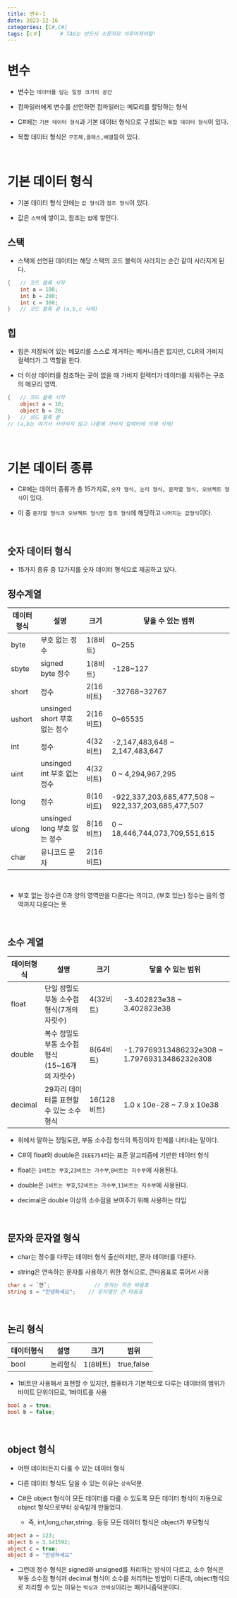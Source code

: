 ```yaml
---
title: 변수-1
date: 2023-12-16
categories: [C#,C#]
tags: [c＃]		# TAG는 반드시 소문자로 이루어져야함!
---
```



# **변수**

* 변수는 `데이터를 담는 일정 크기의 공간`

* 컴파일러에게 변수를 선언하면 컴파일러는 메모리를 할당하는 형식

* C#에는 `기본 데이터 형식`과 기본 데이터 형식으로 구성되는 `복합 데이터 형식`이 있다.

* 복합 데이터 형식은 `구조체,클래스,배열`등이 있다.


<br>

# **기본 데이터 형식**

* 기본 데이터 형식 안에는 `값 형식`과 `참조 형식`이 있다.

* 값은 `스택`에 쌓이고, 참조는 `힙`에 쌓인다.


## **스택**

* 스택에 선언된 데이터는 해당 스택의 코드 블럭이 사라지는 순간 같이 사라지게 된다.

```c#
{   // 코드 블록 시작
    int a = 100;
    int b = 200;
    int c = 300;
}   // 코드 블록 끝 (a,b,c 삭제)
```

## **힙**

* 힙은 저장되어 있는 메모리를 스스로 제거하는 메커니즘은 없지만, CLR의 가비지 컬렉터가 그 역할을 한다.

* 더 이상 데이터를 참조하는 곳이 없을 때 가비지 컬렉터가 데이터를 치워주는 구조의 메모리 영역.

```c#
{   // 코드 블록 시작
    object a = 10;
    object b = 20;
}   // 코드 블록 끝 
// (a,b는 여기서 사라지지 않고 나중에 가비지 컬렉터에 의해 삭제)
```


<br>

# **기본 데이터 종류**

* C#에는 데이터 종류가 총 15가지로, `숫자 형식, 논리 형식, 문자열 형식, 오브젝트 형식`이 있다.

* 이 중 `문자열 형식과 오브젝트 형식만 참조 형식`에 해당하고 `나머지는 값형식`이다.

<br>

## **숫자 데이터 형식**

* 15가지 종류 중 12가지를 숫자 데이터 형식으로 제공하고 있다.


## **정수계열**

|데이터형식|설명|크기|닿을 수 있는 범위|
|-|-|-|-|
|byte       |부호 없는 정수                 |1(8비트)   | 0~255  |
|sbyte      |signed byte 정수              |1(8비트)   | -128~127  |
|short      |정수                          |2(16비트)   | -32768~32767  |
|ushort     |unsinged short 부호 없는 정수  |2(16비트)   | 0~65535  |
|int        |정수                          |4(32비트)   | -2,147,483,648 ~ 2,147,483,647  |
|uint       |unsinged int 부호 없는 정수    |4(32비트)   | 0 ~ 4,294,967,295  |
|long       |정수                          |8(16비트)   |-922,337,203,685,477,508 ~ 922,337,203,685,477,507   |
|ulong      |unsinged long 부호 없는 정수   |8(16비트)   | 0 ~ 18,446,744,073,709,551,615 |
|char       |유니코드 문자                  |2(16비트)   |   

<br>

* 부호 없는 정수란 0과 양의 영역만을 다룬다는 의미고, (부호 있는) 정수는 음의 영역까지 다룬다는 뜻

<br>

## **소수 계열**

|데이터형식|설명|크기|닿을 수 있는 범위|
|-|-|-|-|
|float       |단일 정밀도 부동 소수점 형식(7개의 자릿수)                 |4(32비트)   | -3.402823e38 ~ 3.402823e38  |
|double      |복수 정밀도 부동 소수점 형식(15~16개의 자릿수)             |8(64비트)   |  -1.79769313486232e308 ~ 1.79769313486232e308 |
|decimal|29자리 데이터를 표현할 수 있는 소수 형식|16(128비트)| 1.0 x 10e-28 ~ 7.9 x 10e38|
* 위에서 말하는 정밀도란, 부동 소수점 형식의 특징이자 한계를 나타내는 말이다.

* C#의 float와 double은 `IEEE754`라는 표준 알고리즘에 기반한 데이터 형식

* float는 `1비트는 부호`,`23비트는 가수부`,`8비트는 지수부`에 사용된다.

* double은 `1비트는 부호`,`52비트는 가수부`,`11비트는 지수부`에 사용된다.

* decimal은 double 이상의 소수점을 보여주기 위해 사용하는 타입


<br>

## 문자와 문자열 형식

* char는 정수를 다루는 데이터 형식 출신이지만, 문자 데이터를 다룬다.

* string은 연속하는 문자를 사용하기 위한 형식으로, 큰따옴표로 묶어서 사용

```c#
char c = `안`;              // 문자는 작은 따옴표
string s = "안녕하세요";    // 문자열은 큰 따옴표
```

<br>

## 논리 형식


|데이터형식|설명|크기|범위|
|-|-|-|-|
|bool|논리형식|1(8비트)|true,false|

* 1비트만 사용해서 표현할 수 있지만, 컴퓨터가 기본적으로 다루는 데이터의 범위가 바이트 단위이므로, 1바이트를 사용

```c#
bool a = true;
bool b = false;
```
<br>

## object 형식

* 어떤 데이터든지 다룰 수 있는 데이터 형식

* 다른 데이터 형식도 담을 수 있는 이유는 `상속`덕분.

* C#은 object 형식이 모든 데이터를 다룰 수 있도록 모든 데이터 형식이 자동으로 object 형식으로부터 상속받게 만들었다.

  * 즉, int,long,char,string.. 등등 모든 데이터 형식은 object가 부모형식

```c#
object a = 123;
object b = 3.141592;
object c = true;
object d = "안녕하세요"
```

* 그런데 정수 형식은 signed와 unsigned를 처리하는 방식이 다르고, 소수 형식은 부동 소수점 형식과 decimal 형식이 소수를 처리하는 방법이 다른데, 
object형식으로 처리할 수 있는 이유는 `박싱과 언박싱`이라는 매커니즘덕분이다.
